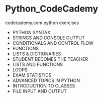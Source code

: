# Python_CodeCademy
codecademy.com python exercises
* PYTHON SYNTAX
* STRINGS AND CONSOLE OUTPUT
* CONDITIONALS AND CONTROL FLOW
* FUNCTIONS
* LISTS & DICTIONARIES
* STUDENT BECOMES THE TEACHER
* LISTS AND FUNCTIONS
* LOOPS
* EXAM STATISTICS
* ADVANCED TOPICS IN PYTHON
* INTRODUCTION TO CLASSES
* FILE INPUT AND OUTPUT
